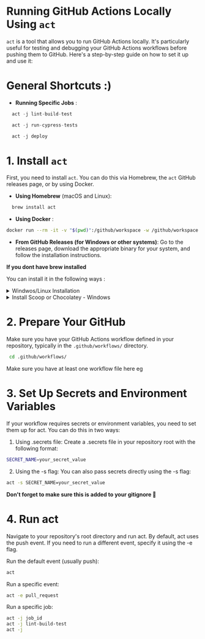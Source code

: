 # Running GitHub Actions Locally Using `act`

`act` is a tool that allows you to run GitHub Actions locally. It's particularly useful for testing and debugging your GitHub Actions workflows before pushing them to GitHub. Here's a step-by-step guide on how to set it up and use it:

# General Shortcuts :)


- **Running Specific Jobs** :

```typescript
  act -j lint-build-test
```

```typescript
  act -j run-cypress-tests
```

```typescript
  act -j deploy
```


# 1. Install `act`

First, you need to install `act`. You can do this via Homebrew, the `act` GitHub releases page, or by using Docker.

- **Using Homebrew** (macOS and Linux):
```bash
  brew install act
```

- **Using Docker** :

```bash
docker run --rm -it -v "$(pwd)":/github/workspace -w /github/workspace nektos/act
```

- **From GitHub Releases (for Windows or other systems)**:
Go to the releases page, download the appropriate binary for your system, and follow the installation instructions.

**If you dont have brew installed**

You can install it in the following ways : 

<details><summary>Windwos/Linux Installation</summary>
<p>

inux/macOS (Bash script):

```curl <https://raw.githubusercontent.com/nektos/act/master/install.sh> | sudo bash```

macOS (Homebrew):

```brew install act```

Windows (Chocolatey):

```choco install act-cli```

Windows (Scoop):

```scoop install act```

</p>
</details> 



<details><summary>Install Scoop or Chocolatey - Windows </summary>
<p>

Install Scoop :
https://github.com/ScoopInstaller/Scoop


Alternatively Install Chocolatey :
https://chocolatey.org/install#install-step2

</p>
</details> 

# 2. Prepare Your GitHub 

Make sure you have your GitHub Actions workflow defined in your repository, typically in the `.github/workflows/` directory.

```bash
 cd .github/workflows/ 
 ```

Make sure you have at least one workflow file here eg

# 3. Set Up Secrets and Environment Variables

If your workflow requires secrets or environment variables, you need to set them up for act. You can do this in two ways:

1. Using .secrets file:
Create a .secrets file in your repository root with the following format:

``` bash
SECRET_NAME=your_secret_value
``` 

2. Using the -s flag:
You can also pass secrets directly using the -s flag:

```bash
act -s SECRET_NAME=your_secret_value
```

**Don't forget to make sure this is added to your gitignore 🫡**

# 4. Run act
Navigate to your repository's root directory and run act. 
By default, act uses the push event. If you need to run a different event, specify it using the -e flag.

Run the default event (usually push):

```bash
act
```
Run a specific event:

```bash
act -e pull_request
```
Run a specific job:

```bash
act -j job_id
act -j lint-build-test
act -j
```
